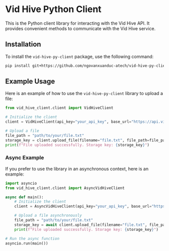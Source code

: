 # Vid Hive Python Client

This is the Python client library for interacting with the Vid Hive API. It provides convenient methods to communicate with the Vid Hive service.

## Installation

To install the `vid-hive-py-client` package, use the following command:

```bash
pip install git+https://github.com/ngovanxuanduc-atech/vid-hive-py-client.git
```

## Example Usage

Here is an example of how to use the `vid-hive-py-client` library to upload a file:

```python
from vid_hive_client.client import VidHiveClient

# Initialize the client
client = VidHiveClient(api_key="your_api_key", base_url="https://api.vid-hive.com")

# Upload a file
file_path = "path/to/your/file.txt"
storage_key = client.upload_file(filename="file.txt", file_path=file_path)
print(f"File uploaded successfully. Storage key: {storage_key}")
```

### Async Example

If you prefer to use the library in an asynchronous context, here is an example:

```python
import asyncio
from vid_hive_client.client import AsyncVidHiveClient

async def main():
    # Initialize the client
    client = AsyncVidHiveClient(api_key="your_api_key", base_url="https://api.vid-hive.com")

    # Upload a file asynchronously
    file_path = "path/to/your/file.txt"
    storage_key = await client.upload_file(filename="file.txt", file_path=file_path)
    print(f"File uploaded successfully. Storage key: {storage_key}")

# Run the async function
asyncio.run(main())
```
